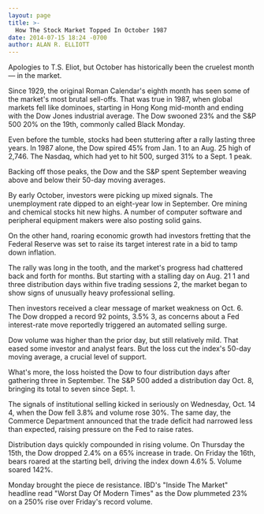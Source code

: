 ```yaml
---
layout: page
title: >-
  How The Stock Market Topped In October 1987
date: 2014-07-15 18:24 -0700
author: ALAN R. ELLIOTT
---
```





Apologies to T.S. Eliot, but October has historically been the cruelest month — in the market.


Since 1929, the original Roman Calendar's eighth month has seen some of the market's most brutal sell-offs. That was true in 1987, when global markets fell like dominoes, starting in Hong Kong mid-month and ending with the Dow Jones industrial average. The Dow swooned 23% and the S&P 500 20% on the 19th, commonly called Black Monday.


Even before the tumble, stocks had been stuttering after a rally lasting three years. In 1987 alone, the Dow spired 45% from Jan. 1 to an Aug. 25 high of 2,746. The Nasdaq, which had yet to hit 500, surged 31% to a Sept. 1 peak.


Backing off those peaks, the Dow and the S&P spent September weaving above and below their 50-day moving averages.


By early October, investors were picking up mixed signals. The unemployment rate dipped to an eight-year low in September. Ore mining and chemical stocks hit new highs. A number of computer software and peripheral equipment makers were also posting solid gains.


On the other hand, roaring economic growth had investors fretting that the Federal Reserve was set to raise its target interest rate in a bid to tamp down inflation.


The rally was long in the tooth, and the market's progress had chattered back and forth for months. But starting with a stalling day on Aug. 21 1 and three distribution days within five trading sessions 2, the market began to show signs of unusually heavy professional selling.


Then investors received a clear message of market weakness on Oct. 6. The Dow dropped a record 92 points, 3.5% 3, as concerns about a Fed interest-rate move reportedly triggered an automated selling surge.


Dow volume was higher than the prior day, but still relatively mild. That eased some investor and analyst fears. But the loss cut the index's 50-day moving average, a crucial level of support.


What's more, the loss hoisted the Dow to four distribution days after gathering three in September. The S&P 500 added a distribution day Oct. 8, bringing its total to seven since Sept. 1.


The signals of institutional selling kicked in seriously on Wednesday, Oct. 14 4, when the Dow fell 3.8% and volume rose 30%. The same day, the Commerce Department announced that the trade deficit had narrowed less than expected, raising pressure on the Fed to raise rates.


Distribution days quickly compounded in rising volume. On Thursday the 15th, the Dow dropped 2.4% on a 65% increase in trade. On Friday the 16th, bears roared at the starting bell, driving the index down 4.6% 5. Volume soared 142%.


Monday brought the piece de resistance. IBD's "Inside The Market" headline read "Worst Day Of Modern Times" as the Dow plummeted 23% on a 250% rise over Friday's record volume.




